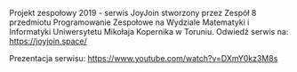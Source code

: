 Projekt zespołowy 2019 - serwis JoyJoin stworzony przez Zespół 8 przedmiotu Programowanie Zespołowe na Wydziale Matematyki i Informatyki Uniwersytetu Mikołaja Kopernika w Toruniu.
Odwiedź serwis na: https://joyjoin.space/

Prezentacja serwisu: https://www.youtube.com/watch?v=DXmY0kz3M8s
